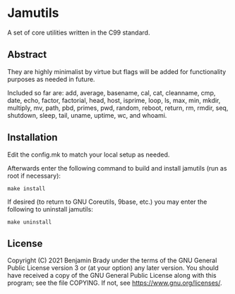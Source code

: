 # Jamutils
A set of core utilities written in the C99 standard.

## Abstract
They are highly minimalist by virtue but flags will be added for
functionality purposes as needed in future.

Included so far are: add, average, basename, cal, cat, cleanname, cmp, date,
echo, factor, factorial, head, host, isprime, loop, ls, max, min, mkdir,
multiply, mv, path, pbd, primes, pwd, random, reboot, return, rm, rmdir, seq,
shutdown, sleep, tail, uname, uptime, wc, and whoami.

## Installation
Edit the config.mk to match your local setup as needed.

Afterwards enter the following command to build and install jamutils (run as
root if necessary):

	make install

If desired (to return to GNU Coreutils, 9base, etc.) you may enter the
following to uninstall jamutils:

	make uninstall

## License
Copyright (C) 2021 Benjamin Brady under the terms of the GNU General Public
License version 3 or (at your option) any later version. You should have
received a copy of the GNU General Public License along with this program;
see the file COPYING. If not, see <https://www.gnu.org/licenses/>.
